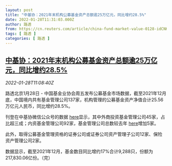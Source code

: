 ```yaml
---
layout: post
title: "中基协：2021年末机构公募基金资产总额逾25万亿元，同比增约28.5%"
date: 2022-01-28T11:31:03.000Z
author: 路透
from: https://cn.reuters.com/article/china-fund-market-value-0128-idCNKBS2K210W
tags: [ 路透 ]
categories: [ 路透 ]
---
```

<!--1643369463000-->
[中基协：2021年末机构公募基金资产总额逾25万亿元，同比增约28.5%](https://cn.reuters.com/article/china-fund-market-value-0128-idCNKBS2K210W)
------

<div>
<div><i>2022-01-28T11:08:40Z</i></div><p>路透北京1月28日 - 中国基金业协会周五发布公募基金市场数据，截至2021年12月底，中国境内共有基金管理公司137家，机构管理的公募基金资产净值合计25.56万亿元人民币，同比增约28.5%。</p><p>刊登在中基协微信公众号的数据 <a href="https://mp.weixin.qq.com/s/N2PpsS0QZoJnDky0-KfkEQ">here</a>显示，其中外商投资基金管理公司45家，占比超三成；内资基金管理公司92家，基金管理公司总数较去年 <a href="https://mp.weixin.qq.com/s/_tASY_-DWsgWTGzp01666A">here</a>增加5家。</p><p>此外，取得公募基金管理资格的证券公司或证券公司资产管理子公司12家、保险资产管理公司2家。</p><p>数据显示，截至2021年12月，基金数目同比增约17%合计9,288只，份额为217,830.06亿份。（完）</p>
</div>
